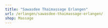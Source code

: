 ```yaml
---
title: "Sawasdee Thaimassage Erlangen"
url: /erlangen/sawasdee-thaimassage-erlangen/
shop: Massage
---
```

